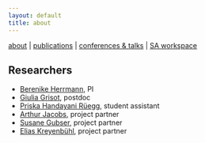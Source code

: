 ```yaml
---
layout: default
title: about
---
```


[about](about.md)  |  [publications](publications.md)  |  [conferences & talks](conf_talks.md)  |  [SA workspace](sa_coding.md)

## Researchers

  - [Berenike Herrmann](https://jberenike.github.io/), PI
  - [Giulia Grisot](https://giuliagrisot.github.io/), postdoc
  - [Priska Handayani Rüegg](), student assistant
  - [Arthur Jacobs](http://www.loe.fu-berlin.de/en/dine/people/directors/jacobs.html), project partner
  - [Susane Gubser](), project partner
  - [Elias Kreyenbühl](), project partner
